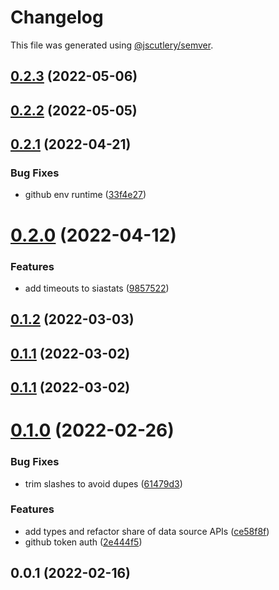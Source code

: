 # Changelog

This file was generated using [@jscutlery/semver](https://github.com/jscutlery/semver).

## [0.2.3](https://github.com/SiaFoundation/web/compare/data-sources-0.2.2...data-sources-0.2.3) (2022-05-06)



## [0.2.2](https://github.com/SiaFoundation/web/compare/data-sources-0.2.1...data-sources-0.2.2) (2022-05-05)



## [0.2.1](https://github.com/SiaFoundation/web/compare/data-sources-0.2.0...data-sources-0.2.1) (2022-04-21)


### Bug Fixes

* github env runtime ([33f4e27](https://github.com/SiaFoundation/web/commit/33f4e27189547b86290b54d65572ae215b56f62f))



# [0.2.0](https://github.com/SiaFoundation/web/compare/data-sources-0.1.2...data-sources-0.2.0) (2022-04-12)


### Features

* add timeouts to siastats ([9857522](https://github.com/SiaFoundation/web/commit/985752203c2a0c2cd286d9ae6c17934be505851e))



## [0.1.2](https://github.com/SiaFoundation/web/compare/data-sources-0.1.1...data-sources-0.1.2) (2022-03-03)



## [0.1.1](https://github.com/SiaFoundation/web/compare/data-sources-0.1.0...data-sources-0.1.1) (2022-03-02)



## [0.1.1](https://github.com/SiaFoundation/web/compare/data-sources-0.1.0...data-sources-0.1.1) (2022-03-02)



# [0.1.0](https://github.com/SiaFoundation/web/compare/data-sources-0.0.1...data-sources-0.1.0) (2022-02-26)


### Bug Fixes

* trim slashes to avoid dupes ([61479d3](https://github.com/SiaFoundation/web/commit/61479d3a32ab0428ea56bc048dc0e9d57e11c883))


### Features

* add types and refactor share of data source APIs ([ce58f8f](https://github.com/SiaFoundation/web/commit/ce58f8f1cea2a7761fb83674d18fe28ebbb14421))
* github token auth ([2e444f5](https://github.com/SiaFoundation/web/commit/2e444f58c5d65afb5414bb8c188a262fae04f7b8))



## 0.0.1 (2022-02-16)
